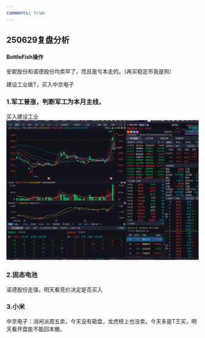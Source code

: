 ```yaml
---
comments: true
---
```

## 250629复盘分析

#### BottleFish操作

安妮股份和诺德股份均卖早了，而且是亏本走的。（再买稳定币我是狗）

建设工业做T，买入中京电子

### 1.军工普涨，判断军工为本月主线，
买入建设工业
![日线图](/assets/figures/daily/2025/06/06-30/1.png)




### 2.固态电池

诺德股份走强，明天看竞价决定是否买入

### 3.小米
中京电子：消闲派周五卖，今天没有砸盘，龙虎榜上也没卖。今天多是T王买，明天看开盘能不能回本撤。
